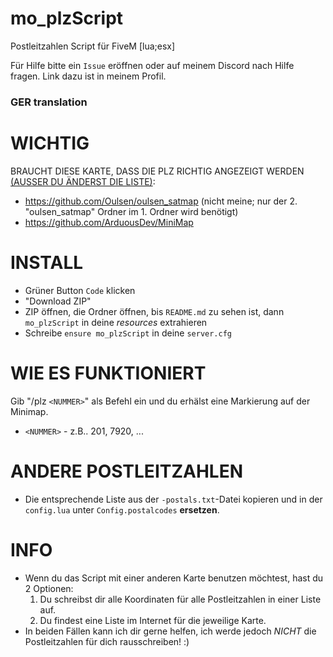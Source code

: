 # mo_plzScript

Postleitzahlen Script für FiveM [lua;esx]

Für Hilfe bitte ein `Issue` eröffnen oder auf meinem Discord nach Hilfe fragen. Link dazu ist in meinem Profil.

### GER translation

# WICHTIG

BRAUCHT DIESE KARTE, DASS DIE PLZ RICHTIG ANGEZEIGT WERDEN [(AUSSER DU ÄNDERST DIE LISTE)](https://github.com/Mo1810/-LEGACY-mo_plzScript?tab=readme-ov-file#andere-postleitzahlen): 
- https://github.com/Oulsen/oulsen_satmap (nicht meine; nur der 2. "oulsen_satmap" Ordner im 1. Ordner wird benötigt)
- https://github.com/ArduousDev/MiniMap
  
# INSTALL
- Grüner Button `Code` klicken 
- "Download ZIP"
- ZIP öffnen, die Ordner öffnen, bis `README.md` zu sehen ist, dann `mo_plzScript` in deine _resources_ extrahieren
- Schreibe `ensure mo_plzScript` in deine `server.cfg`

# WIE ES FUNKTIONIERT
 Gib "/plz `<NUMMER>`" als Befehl ein und du erhälst eine Markierung auf der Minimap.
 - `<NUMMER>` - z.B.. 201, 7920, ...

# ANDERE POSTLEITZAHLEN
- Die entsprechende Liste aus der `-postals.txt`-Datei kopieren und in der `config.lua` unter `Config.postalcodes` **ersetzen**.

# INFO
- Wenn du das Script mit einer anderen Karte benutzen möchtest, hast du 2 Optionen:
    1. Du schreibst dir alle Koordinaten für alle Postleitzahlen in einer Liste auf.
    2. Du findest eine Liste im Internet für die jeweilige Karte.
 - In beiden Fällen kann ich dir gerne helfen, ich werde jedoch *NICHT* die Postleitzahlen für dich rausschreiben! :)
